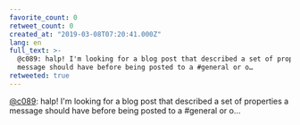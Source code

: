 ```yaml
---
favorite_count: 0
retweet_count: 0
created_at: "2019-03-08T07:20:41.000Z"
lang: en
full_text: >-
  @c089: halp! I'm looking for a blog post that described a set of properties a
  message should have before being posted to a #general or o…
retweeted: true
---
```


[@c089](https://twitter.com/c089): halp! I'm looking for a blog post that
described a set of properties a message should have before being posted to a
#general or o…
